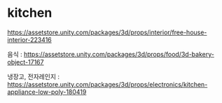 # kitchen

https://assetstore.unity.com/packages/3d/props/interior/free-house-interior-223416

음식 : https://assetstore.unity.com/packages/3d/props/food/3d-bakery-object-17167

냉장고, 전자레인지 : https://assetstore.unity.com/packages/3d/props/electronics/kitchen-appliance-low-poly-180419
